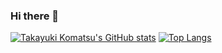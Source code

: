 ### Hi there 👋


[![Takayuki Komatsu's GitHub stats](https://github-readme-stats.vercel.app/api?username=TakayukiKomatsu)](https://github.com/TakayukiKomatsu)
[![Top Langs](https://github-readme-stats.vercel.app/api/top-langs/?username=TakayukiKomatsu)](https://github.com/TakayukiKomatsu)


<!--
**TakayukiKomatsu/TakayukiKomatsu** is a ✨ _special_ ✨ repository because its `README.md` (this file) appears on your GitHub profile.

Here are some ideas to get you started:

- 🔭 I’m currently working on ...
- 🌱 I’m currently learning ...
- 👯 I’m looking to collaborate on ...
- 🤔 I’m looking for help with ...
- 💬 Ask me about ...
- 📫 How to reach me: ...
- 😄 Pronouns: ...
- ⚡ Fun fact: ...
-->
